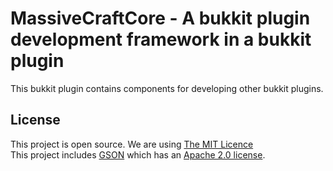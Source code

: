 MassiveCraftCore - A bukkit plugin development framework in a bukkit plugin
====================
This bukkit plugin contains components for developing other bukkit plugins.

License
----------
This project is open source. We are using [The MIT Licence](http://www.opensource.org/licenses/MIT)<br>
This project includes [GSON](http://code.google.com/p/google-gson/) which has an [Apache 2.0 license](http://www.apache.org/licenses/LICENSE-2.0).

